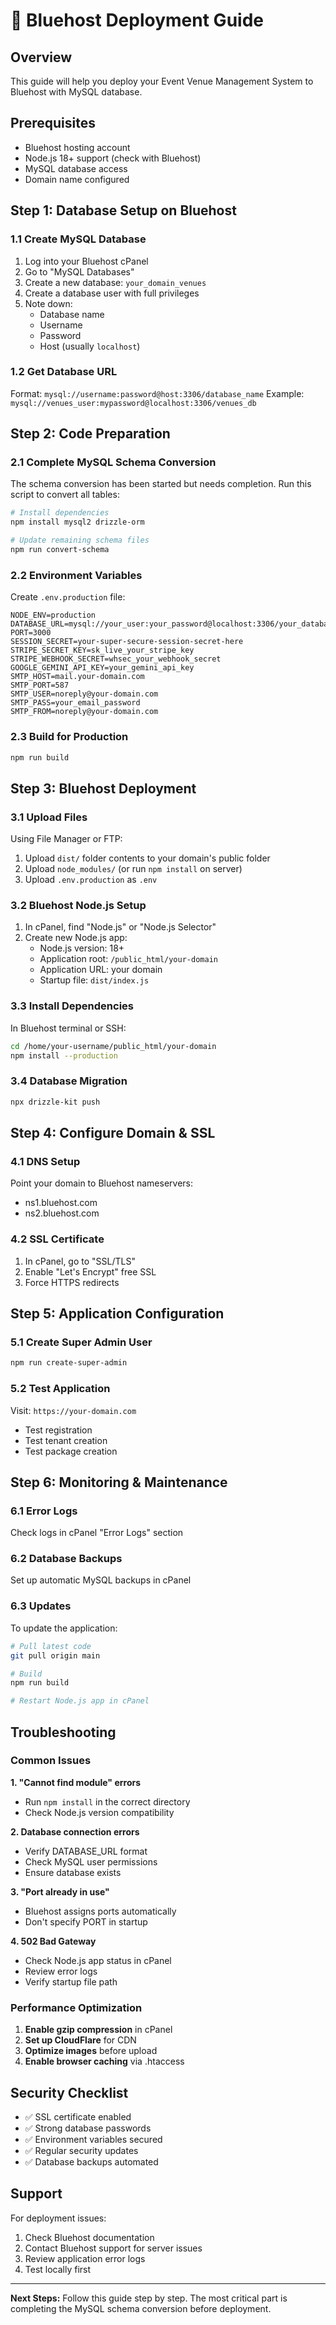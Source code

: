# 🚀 Bluehost Deployment Guide

## Overview
This guide will help you deploy your Event Venue Management System to Bluehost with MySQL database.

## Prerequisites
- Bluehost hosting account
- Node.js 18+ support (check with Bluehost)
- MySQL database access
- Domain name configured

## Step 1: Database Setup on Bluehost

### 1.1 Create MySQL Database
1. Log into your Bluehost cPanel
2. Go to "MySQL Databases"
3. Create a new database: `your_domain_venues`
4. Create a database user with full privileges
5. Note down:
   - Database name
   - Username
   - Password
   - Host (usually `localhost`)

### 1.2 Get Database URL
Format: `mysql://username:password@host:3306/database_name`
Example: `mysql://venues_user:mypassword@localhost:3306/venues_db`

## Step 2: Code Preparation

### 2.1 Complete MySQL Schema Conversion
The schema conversion has been started but needs completion. Run this script to convert all tables:

```bash
# Install dependencies
npm install mysql2 drizzle-orm

# Update remaining schema files
npm run convert-schema
```

### 2.2 Environment Variables
Create `.env.production` file:
```env
NODE_ENV=production
DATABASE_URL=mysql://your_user:your_password@localhost:3306/your_database
PORT=3000
SESSION_SECRET=your-super-secure-session-secret-here
STRIPE_SECRET_KEY=sk_live_your_stripe_key
STRIPE_WEBHOOK_SECRET=whsec_your_webhook_secret
GOOGLE_GEMINI_API_KEY=your_gemini_api_key
SMTP_HOST=mail.your-domain.com
SMTP_PORT=587
SMTP_USER=noreply@your-domain.com
SMTP_PASS=your_email_password
SMTP_FROM=noreply@your-domain.com
```

### 2.3 Build for Production
```bash
npm run build
```

## Step 3: Bluehost Deployment

### 3.1 Upload Files
Using File Manager or FTP:
1. Upload `dist/` folder contents to your domain's public folder
2. Upload `node_modules/` (or run `npm install` on server)
3. Upload `.env.production` as `.env`

### 3.2 Bluehost Node.js Setup
1. In cPanel, find "Node.js" or "Node.js Selector"
2. Create new Node.js app:
   - Node.js version: 18+ 
   - Application root: `/public_html/your-domain`
   - Application URL: your domain
   - Startup file: `dist/index.js`

### 3.3 Install Dependencies
In Bluehost terminal or SSH:
```bash
cd /home/your-username/public_html/your-domain
npm install --production
```

### 3.4 Database Migration
```bash
npx drizzle-kit push
```

## Step 4: Configure Domain & SSL

### 4.1 DNS Setup
Point your domain to Bluehost nameservers:
- ns1.bluehost.com
- ns2.bluehost.com

### 4.2 SSL Certificate
1. In cPanel, go to "SSL/TLS"
2. Enable "Let's Encrypt" free SSL
3. Force HTTPS redirects

## Step 5: Application Configuration

### 5.1 Create Super Admin User
```bash
npm run create-super-admin
```

### 5.2 Test Application
Visit: `https://your-domain.com`
- Test registration
- Test tenant creation
- Test package creation

## Step 6: Monitoring & Maintenance

### 6.1 Error Logs
Check logs in cPanel "Error Logs" section

### 6.2 Database Backups
Set up automatic MySQL backups in cPanel

### 6.3 Updates
To update the application:
```bash
# Pull latest code
git pull origin main

# Build
npm run build

# Restart Node.js app in cPanel
```

## Troubleshooting

### Common Issues

**1. "Cannot find module" errors**
- Run `npm install` in the correct directory
- Check Node.js version compatibility

**2. Database connection errors**
- Verify DATABASE_URL format
- Check MySQL user permissions
- Ensure database exists

**3. "Port already in use"**
- Bluehost assigns ports automatically
- Don't specify PORT in startup

**4. 502 Bad Gateway**
- Check Node.js app status in cPanel
- Review error logs
- Verify startup file path

### Performance Optimization

1. **Enable gzip compression** in cPanel
2. **Set up CloudFlare** for CDN
3. **Optimize images** before upload
4. **Enable browser caching** via .htaccess

## Security Checklist

- ✅ SSL certificate enabled
- ✅ Strong database passwords
- ✅ Environment variables secured
- ✅ Regular security updates
- ✅ Database backups automated

## Support

For deployment issues:
1. Check Bluehost documentation
2. Contact Bluehost support for server issues
3. Review application error logs
4. Test locally first

---

**Next Steps:** Follow this guide step by step. The most critical part is completing the MySQL schema conversion before deployment.